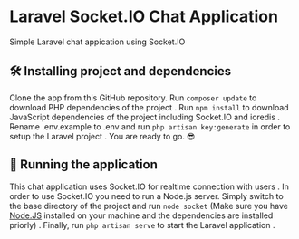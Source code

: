 # Laravel Socket.IO Chat Application
Simple Laravel chat appication using Socket.IO
## 🛠 Installing project and dependencies
Clone the app from this GitHub repository.
Run `composer update` to download PHP dependencies of the project .
Run `npm install` to download JavaScript dependencies of the project including Socket.IO and ioredis .
Rename .env.example to .env and run `php artisan key:generate` in order to setup the Laravel project .
You are ready to go. 😎

## 🚀 Running the application
This chat application uses Socket.IO for realtime connection with users . In order to use Socket.IO you need to run a Node.js server.
Simply switch to the base directory of the project and run `node socket` (Make sure you have [Node.JS](https://nodejs.org/en/) installed on your machine and the dependencies are installed priorly) .
Finally, run `php artisan serve` to start the Laravel application .
